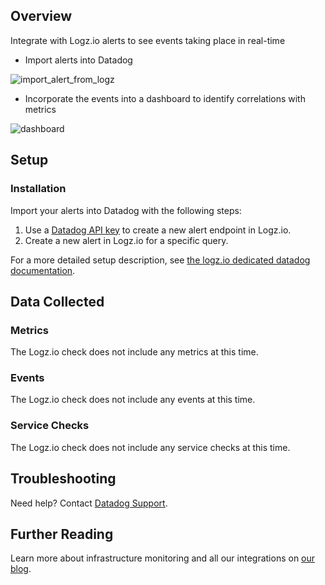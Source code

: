 ## Overview

Integrate with Logz.io alerts to see events taking place in real-time

*   Import alerts into Datadog

![import_alert_from_logz][1]

*   Incorporate the events into a dashboard to identify correlations with metrics

![dashboard][2]

## Setup

### Installation

Import your alerts into Datadog with the following steps:

1.  Use a [Datadog API key][3] to create a new alert endpoint in Logz.io.
2.  Create a new alert in Logz.io for a specific query.

For a more detailed setup description, see [the logz.io dedicated datadog documentation][4].

## Data Collected
### Metrics
The Logz.io check does not include any metrics at this time.

### Events
The Logz.io check does not include any events at this time.

### Service Checks
The Logz.io check does not include any service checks at this time.

## Troubleshooting
Need help? Contact [Datadog Support][5].

## Further Reading

Learn more about infrastructure monitoring and all our integrations on [our blog][6].

[1]: https://raw.githubusercontent.com/DataDog/integrations-extras/master/logzio/images/import_alert_from_logz.jpg
[2]: https://raw.githubusercontent.com/DataDog/integrations-extras/master/logzio/images/dashboard.png
[3]: https://app.datadoghq.com/account/settings#api
[4]: http://logz.io/blog/log-correlation-datadog/
[5]: http://docs.datadoghq.com/help/
[6]: https://www.datadoghq.com/blog/
